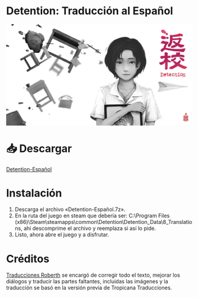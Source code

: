 # Detention: Traducción al Español
![Logo](assets/Detention.png)

# 📥 Descargar
[Detention-Español](https://github.com/roberthvzla/Detention/raw/main/Detention-Español.7z)

# Instalación
1. Descarga el archivo «Detention-Español.7z».
2. En la ruta del juego en steam  que debería ser: C:\Program Files (x86)\Steam\steamapps\common\Detention\Detention_Data\8_Translations, ahí descomprime el archivo y reemplaza si así lo pide.
3. Listo, ahora abre el juego y a disfrutar.

# Créditos
[Traducciones Roberth](https://www.facebook.com/TraduccionesRoberth) se encargó de corregir todo el texto, mejorar los diálogos y traducir las partes faltantes, incluidas las imágenes y la traducción se basó en la versión previa de Tropicana Traducciones.
